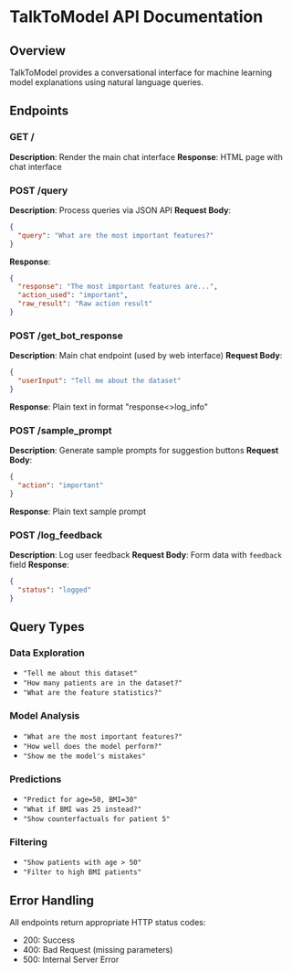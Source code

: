 # TalkToModel API Documentation

## Overview
TalkToModel provides a conversational interface for machine learning model explanations using natural language queries.

## Endpoints

### GET /
**Description**: Render the main chat interface
**Response**: HTML page with chat interface

### POST /query
**Description**: Process queries via JSON API
**Request Body**:
```json
{
  "query": "What are the most important features?"
}
```
**Response**:
```json
{
  "response": "The most important features are...",
  "action_used": "important",
  "raw_result": "Raw action result"
}
```

### POST /get_bot_response
**Description**: Main chat endpoint (used by web interface)
**Request Body**:
```json
{
  "userInput": "Tell me about the dataset"
}
```
**Response**: Plain text in format "response<>log_info"

### POST /sample_prompt
**Description**: Generate sample prompts for suggestion buttons
**Request Body**:
```json
{
  "action": "important"
}
```
**Response**: Plain text sample prompt

### POST /log_feedback
**Description**: Log user feedback
**Request Body**: Form data with `feedback` field
**Response**:
```json
{
  "status": "logged"
}
```

## Query Types

### Data Exploration
- `"Tell me about this dataset"`
- `"How many patients are in the dataset?"`
- `"What are the feature statistics?"`

### Model Analysis
- `"What are the most important features?"`
- `"How well does the model perform?"`
- `"Show me the model's mistakes"`

### Predictions
- `"Predict for age=50, BMI=30"`
- `"What if BMI was 25 instead?"`
- `"Show counterfactuals for patient 5"`

### Filtering
- `"Show patients with age > 50"`
- `"Filter to high BMI patients"`

## Error Handling
All endpoints return appropriate HTTP status codes:
- 200: Success
- 400: Bad Request (missing parameters)
- 500: Internal Server Error